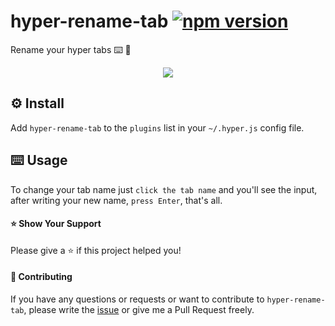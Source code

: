 # hyper-rename-tab [![npm version](https://img.shields.io/npm/v/hyper-rename-tab)](https://www.npmjs.com/package/hyper-rename-tab)

Rename your hyper tabs ⌨️ 👀

<div align="center">
    <img src="https://user-images.githubusercontent.com/19428358/65121720-61f3df80-d9f8-11e9-80d1-1c4d30e79ab9.gif" />
</div>

## ⚙️ Install

Add `hyper-rename-tab` to the `plugins` list in your `~/.hyper.js` config file.

## ⌨️ Usage

To change your tab name just `click the tab name` and you'll see the input, after writing your new name, `press Enter`, that's all.

#### ⭐️ Show Your Support

Please give a ⭐️ if this project helped you!

#### 👏 Contributing

If you have any questions or requests or want to contribute to `hyper-rename-tab`, please write the [issue](https://github.com/enesozturk/hyper-rename-tab/issues) or give me a Pull Request freely.